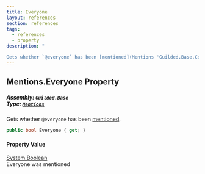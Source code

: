 ```yaml
---
title: Everyone
layout: references
section: references
tags:
  - references
  - property
description: "

Gets whether `@everyone` has been [mentioned](Mentions 'Guilded.Base.Content.Mentions')."
---
```


## Mentions.Everyone Property
##### **Assembly:** `Guilded.Base`<br/>**Type:** [`Mentions`](Mentions 'Guilded.Base.Content.Mentions')

Gets whether `@everyone` has been [mentioned](Mentions 'Guilded.Base.Content.Mentions').

```csharp
public bool Everyone { get; }
```

#### Property Value
[System.Boolean](https://docs.microsoft.com/en-us/dotnet/api/System.Boolean 'System.Boolean')  
Everyone was mentioned